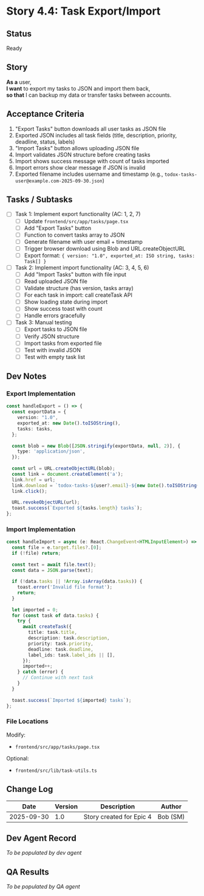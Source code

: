 # Story 4.4: Task Export/Import

## Status
Ready

## Story

**As a** user,  
**I want** to export my tasks to JSON and import them back,  
**so that** I can backup my data or transfer tasks between accounts.

## Acceptance Criteria

1. "Export Tasks" button downloads all user tasks as JSON file
2. Exported JSON includes all task fields (title, description, priority, deadline, status, labels)
3. "Import Tasks" button allows uploading JSON file
4. Import validates JSON structure before creating tasks
5. Import shows success message with count of tasks imported
6. Import errors show clear message if JSON is invalid
7. Exported filename includes username and timestamp (e.g., `todox-tasks-user@example.com-2025-09-30.json`)

## Tasks / Subtasks

- [ ] Task 1: Implement export functionality (AC: 1, 2, 7)
  - [ ] Update `frontend/src/app/tasks/page.tsx`
  - [ ] Add "Export Tasks" button
  - [ ] Function to convert tasks array to JSON
  - [ ] Generate filename with user email + timestamp
  - [ ] Trigger browser download using Blob and URL.createObjectURL
  - [ ] Export format: `{ version: "1.0", exported_at: ISO string, tasks: Task[] }`

- [ ] Task 2: Implement import functionality (AC: 3, 4, 5, 6)
  - [ ] Add "Import Tasks" button with file input
  - [ ] Read uploaded JSON file
  - [ ] Validate structure (has version, tasks array)
  - [ ] For each task in import: call createTask API
  - [ ] Show loading state during import
  - [ ] Show success toast with count
  - [ ] Handle errors gracefully

- [ ] Task 3: Manual testing
  - [ ] Export tasks to JSON file
  - [ ] Verify JSON structure
  - [ ] Import tasks from exported file
  - [ ] Test with invalid JSON
  - [ ] Test with empty task list

## Dev Notes

### Export Implementation

```typescript
const handleExport = () => {
  const exportData = {
    version: "1.0",
    exported_at: new Date().toISOString(),
    tasks: tasks,
  };
  
  const blob = new Blob([JSON.stringify(exportData, null, 2)], {
    type: 'application/json',
  });
  
  const url = URL.createObjectURL(blob);
  const link = document.createElement('a');
  link.href = url;
  link.download = `todox-tasks-${user?.email}-${new Date().toISOString().split('T')[0]}.json`;
  link.click();
  
  URL.revokeObjectURL(url);
  toast.success(`Exported ${tasks.length} tasks`);
};
```

### Import Implementation

```typescript
const handleImport = async (e: React.ChangeEvent<HTMLInputElement>) => {
  const file = e.target.files?.[0];
  if (!file) return;
  
  const text = await file.text();
  const data = JSON.parse(text);
  
  if (!data.tasks || !Array.isArray(data.tasks)) {
    toast.error('Invalid file format');
    return;
  }
  
  let imported = 0;
  for (const task of data.tasks) {
    try {
      await createTask({
        title: task.title,
        description: task.description,
        priority: task.priority,
        deadline: task.deadline,
        label_ids: task.label_ids || [],
      });
      imported++;
    } catch (error) {
      // Continue with next task
    }
  }
  
  toast.success(`Imported ${imported} tasks`);
};
```

### File Locations

Modify:
- `frontend/src/app/tasks/page.tsx`

Optional:
- `frontend/src/lib/task-utils.ts`

## Change Log

| Date | Version | Description | Author |
|------|---------|-------------|--------|
| 2025-09-30 | 1.0 | Story created for Epic 4 | Bob (SM) |

## Dev Agent Record
_To be populated by dev agent_

## QA Results
_To be populated by QA agent_

